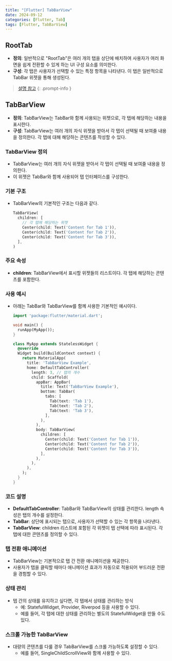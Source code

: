 ```yaml
---
title: "[Flutter] TabBarView"
date: 2024-09-12
categories: [Flutter, Tab]
tags: [Flutter, TabBarView]
---
```


## RootTab

- **정의**: 일반적으로 "RootTab"은 여러 개의 탭을 상단에 배치하여 사용자가 여러 화면을 쉽게 전환할 수 있게 하는 UI 구성 요소를 의미한다.
- **구성**: 각 탭은 사용자가 선택할 수 있는 특정 항목을 나타낸다. 이 탭은 일반적으로 TabBar 위젯을 통해 생성된다.

> [설명 참고](https://kyungryeol-yoon.github.io/posts/root-tab)
{: .prompt-info }

## TabBarView

- **정의**: TabBarView는 TabBar와 함께 사용되는 위젯으로, 각 탭에 해당하는 내용을 표시한다.
- **구성**: TabBarView는 여러 개의 자식 위젯을 받아서 각 탭이 선택될 때 보여줄 내용을 정의한다. 각 탭에 대해 해당하는 콘텐츠를 작성할 수 있다.

### TabBarView 정의

- TabBarView는 여러 개의 자식 위젯을 받아서 각 탭이 선택될 때 보여줄 내용을 정의한다.
- 이 위젯은 TabBar와 함께 사용되어 탭 인터페이스를 구성한다.

### 기본 구조

- TabBarView의 기본적인 구조는 다음과 같다.
  ```dart
  TabBarView(
    children: [
      // 각 탭에 해당하는 위젯
      Center(child: Text('Content for Tab 1')),
      Center(child: Text('Content for Tab 2')),
      Center(child: Text('Content for Tab 3')),
    ],
  )
  ```

### 주요 속성

- **children**: TabBarView에서 표시할 위젯들의 리스트이다. 각 탭에 해당하는 콘텐츠를 포함한다.

### 사용 예시

- 아래는 TabBar와 TabBarView를 함께 사용한 기본적인 예시이다.
  ```dart
  import 'package:flutter/material.dart';

  void main() {
    runApp(MyApp());
  }

  class MyApp extends StatelessWidget {
    @override
    Widget build(BuildContext context) {
      return MaterialApp(
        title: 'TabBarView Example',
        home: DefaultTabController(
          length: 3, // 탭의 개수
          child: Scaffold(
            appBar: AppBar(
              title: Text('TabBarView Example'),
              bottom: TabBar(
                tabs: [
                  Tab(text: 'Tab 1'),
                  Tab(text: 'Tab 2'),
                  Tab(text: 'Tab 3'),
                ],
              ),
            ),
            body: TabBarView(
              children: [
                Center(child: Text('Content for Tab 1')),
                Center(child: Text('Content for Tab 2')),
                Center(child: Text('Content for Tab 3')),
              ],
            ),
          ),
        ),
      );
    }
  }
  ```

### 코드 설명

- **DefaultTabController**: TabBar와 TabBarView의 상태를 관리한다. length 속성은 탭의 개수를 설정한다.
- **TabBar**: 상단에 표시되는 탭으로, 사용자가 선택할 수 있는 각 항목을 나타낸다.
- **TabBarView**: children 리스트에 포함된 각 위젯이 탭 선택에 따라 표시된다. 각 탭에 대한 콘텐츠를 정의할 수 있다.

### 탭 전환 애니메이션

- TabBarView는 기본적으로 탭 간 전환 애니메이션을 제공한다.
- 사용자가 탭을 클릭할 때마다 애니메이션 효과가 자동으로 적용되어 부드러운 전환을 경험할 수 있다.

### 상태 관리

- 탭 간의 상태를 유지하고 싶다면, 각 탭에서 상태를 관리하는 방식
  - 예: StatefulWidget, Provider, Riverpod 등을 사용할 수 있다.
  - 예를 들어, 각 탭에 대한 상태를 관리하는 별도의 StatefulWidget을 만들 수도 있다.

### 스크롤 가능한 TabBarView

- 대량의 콘텐츠를 다룰 경우 TabBarView를 스크롤 가능하도록 설정할 수 있다.
  - 예를 들어, SingleChildScrollView와 함께 사용할 수 있다.